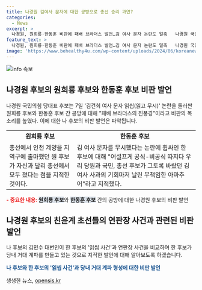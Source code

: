 ```yaml
---
title: 나경원 김여사 문자에 대한 공방으로 총선 승리 과연?
categories:
  - News
excerpt: >
  나경원, 원희룡·한동훈 비판에 패배 브라더스 발언…김 여사 문자 논란도 일축   나경원 국민의힘 당대표 후보는 원희룡과 한동훈 후보를 비판하며 패배 브라더스라고 언급했다. 그는 김 여사 문자 읽씹 논란과 관련, 한 후보를 비난하며 당원과 국민에게 사과 기회를 날린 무책임한 아마추어로 비판했다. 또한, 원외당협위원장들의 한 후보 사퇴 촉구 회견을 언급하며 친윤계 원 후보를 겨냥해 비판했다. 이에 대변인은 한 후보는 친한이란 당내 거대 계파를 만들고 있는 장본인이라고 주장했다.
feature_text: >
  나경원, 원희룡·한동훈 비판에 패배 브라더스 발언…김 여사 문자 논란도 일축   나경원 국민의힘 당대표 후보는 원희룡과 한동훈 후보를 비판하며 패배 브라더스라고 언급했다. 그는 김 여사 문자 읽씹 논란과 관련, 한 후보를 비난하며 당원과 국민에게 사과 기회를 날린 무책임한 아마추어로 비판했다. 또한, 원외당협위원장들의 한 후보 사퇴 촉구 회견을 언급하며 친윤계 원 후보를 겨냥해 비판했다. 이에 대변인은 한 후보는 친한이란 당내 거대 계파를 만들고 있는 장본인이라고 주장했다.
image: 'https://www.behealthy4u.com/wp-content/uploads/2024/06/koreanews.jpg'
---
```


<p><img src="https://www.behealthy4u.com/wp-content/uploads/2024/06/koreanews.jpg" alt="info 속보" /></p>

<h2 data-ke-size="size26">나경원 후보의 원희룡 후보와 한동훈 후보 비판 발언</h2>

<p data-ke-size="size16">나경원 국민의힘 당대표 후보는 7일 '김건희 여사 문자 읽씹(읽고 무시)' 논란을 둘러싼 원희룡 후보와 한동훈 후보 간 공방에 대해 "패배 브라더스의 진풍경"이라고 비판의 목소리를 높였다. 이에 대한 나 후보의 비판 발언은 파악됩니다.</p>

<table>
  <tr>
    <td style="text-align: center; height: 17px;"><b>원희룡 후보</b></td>
    <td style="text-align: center; height: 17px;"><b>한동훈 후보</b></td>
  </tr>
  <tr>
    <td>총선에서 인천 계양을 지역구에 출마했던 원 후보가 자신과 달리 총선에서 모두 졌다는 점을 지적한 것이다.</td>
    <td>김 여사 문자를 무시했다는 논란에 휩싸인 한 후보에 대해 "어설프게 공식-비공식 따지다 우리 당원과 국민, 총선 후보가 그토록 바랐던 김 여사 사과의 기회마저 날린 무책임한 아마추어"라고 지적했다.</td>
  </tr>
</table>

<p><b><span style="color: #ee2323;">- 중요한 내용: </span></b><b><span style="background-color: #21538527;">원희룡 후보</span></b>와 <b><span style="background-color: #21538527;">한동훈 후보</span></b> 간의 공방에 대한 나경원 후보의 비판 발언</p>

<h2 data-ke-size="size26">나경원 후보의 친윤계 초선들의 연판장 사건과 관련된 비판 발언</h2>

<p data-ke-size="size16">나 후보의 김민수 대변인이 한 후보의 '읽씹 사건'과 연판장 사건을 비교하며 한 후보가 당내 거대 계파를 만들고 있는 것으로 지적한 발언에 대해 알아보도록 하겠습니다.</p>

<p><b><span style="color: #1a5490;">나 후보와 한 후보의 '읽씹 사건'과 당내 거대 계파 형성에 대한 비판 발언</span></b></p>
생생한 뉴스, <a href="https://opensis.kr" rel="dofollow">opensis.kr</a>


